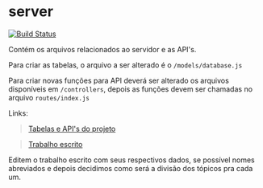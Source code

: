 # server

[![Build Status](https://travis-ci.org/SmartClass-UFPA/server.svg?branch=master)](https://travis-ci.org/SmartClass-UFPA/server)

Contém os arquivos relacionados ao servidor e as API's.

Para criar as tabelas, o arquivo a ser alterado é o ```/models/database.js```

Para criar novas funções para API deverá ser alterado os arquivos disponíveis em ```/controllers```, depois as funções devem ser chamadas no arquivo ```routes/index.js```

Links:

>[Tabelas e API's do projeto](https://docs.google.com/document/d/1tZFYow6YZkTRbI-7Q_iDdCb9ZVi6M5PozqPvdh6Kkfg/edit?usp=sharing)

>[Trabalho escrito](https://docs.google.com/document/d/16MD0B4HUccbCzumPCDYh--bWKtoz4yhvRBslDhMaFbI/edit?usp=sharing)

Editem o trabalho escrito com seus respectivos dados, se possível nomes abreviados e depois decidimos como será a divisão dos tópicos pra cada um.
